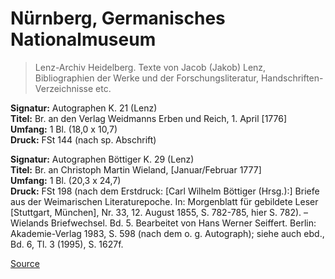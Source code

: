 # Nürnberg, Germanisches Nationalmuseum

> Lenz-Archiv Heidelberg. Texte von Jacob (Jakob) Lenz, Bibliographien der Werke und der Forschungsliteratur, Handschriften-Verzeichnisse etc.

**Signatur:** Autographen K. 21 (Lenz)  
**Titel:** Br. an den Verlag Weidmanns Erben und Reich, 1. April \[1776\]  
**Umfang:** 1 Bl. (18,0 x 10,7)  
**Druck:** FSt 144 (nach sp. Abschrift)

**Signatur:** Autographen Böttiger K. 29 (Lenz)  
**Titel:** Br. an Christoph Martin Wieland, \[Januar/Februar 1777\]  
**Umfang:** 1 Bl. (20,3 x 24,7)  
**Druck:** FSt 198 (nach dem Erstdruck: \[Carl Wilhelm Böttiger (Hrsg.):\] Briefe aus der Weimarischen Literaturepoche. In: Morgenblatt für gebildete Leser \[Stuttgart, München\], Nr. 33, 12. August 1855, S. 782-785, hier S. 782). – Wielands Briefwechsel. Bd. 5. Bearbeitet von Hans Werner Seiffert. Berlin: Akademie-Verlag 1983, S. 598 (nach dem o. g. Autograph); siehe auch ebd., Bd. 6, Tl. 3 (1995), S. 1627f.


[Source](https://jacoblenz.de/verzeichnisse/handschriften/nuernberg.html)